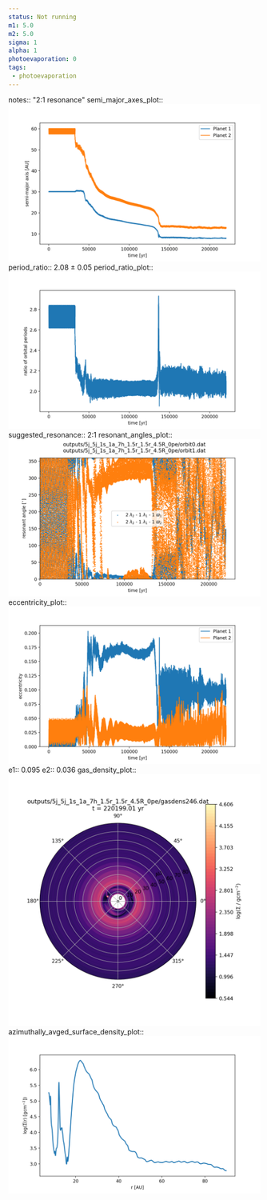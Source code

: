 ```yaml
---
status: Not running
m1: 5.0
m2: 5.0
sigma: 1
alpha: 1
photoevaporation: 0
tags:
 - photoevaporation
---
```


notes:: "2:1 resonance"
semi_major_axes_plot:: ![semi_major_axes_5j_5j_1s_1a_7h_1.5r_1.5r_4.5R_0pe.png](plots/semi_major_axes/semi_major_axes_5j_5j_1s_1a_7h_1.5r_1.5r_4.5R_0pe.png)
period_ratio:: 2.08 ± 0.05
period_ratio_plot:: ![period_ratio_5j_5j_1s_1a_7h_1.5r_1.5r_4.5R_0pe.png](plots/period_ratio/period_ratio_5j_5j_1s_1a_7h_1.5r_1.5r_4.5R_0pe.png)
suggested_resonance:: 2:1
resonant_angles_plot:: ![resonant_angles_5j_5j_1s_1a_7h_1.5r_1.5r_4.5R_0pe.png](plots/resonant_angles/resonant_angles_5j_5j_1s_1a_7h_1.5r_1.5r_4.5R_0pe.png)
eccentricity_plot:: ![eccentricity_5j_5j_1s_1a_7h_1.5r_1.5r_4.5R_0pe.png](plots/eccentricity/eccentricity_5j_5j_1s_1a_7h_1.5r_1.5r_4.5R_0pe.png)
e1:: 0.095
e2:: 0.036
gas_density_plot:: ![gas_density_5j_5j_1s_1a_7h_1.5r_1.5r_4.5R_0pe.png](plots/gas_density/gas_density_5j_5j_1s_1a_7h_1.5r_1.5r_4.5R_0pe.png)
azimuthally_avged_surface_density_plot:: ![azimuthally_avged_surface_density_5j_5j_1s_1a_7h_1.5r_1.5r_4.5R_0pe.png](plots/azimuthally_avged_surface_density/azimuthally_avged_surface_density_5j_5j_1s_1a_7h_1.5r_1.5r_4.5R_0pe.png)
